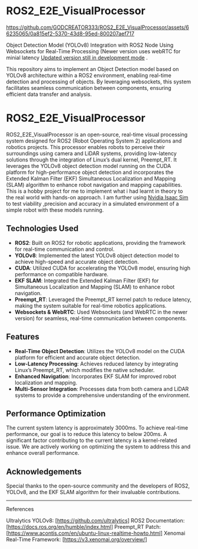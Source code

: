 # ROS2_E2E_VisualProcessor



https://github.com/GODCREATOR333/ROS2_E2E_VisualProcessor/assets/66235065/0a815ef2-5370-43d8-95ed-800207aef717

Object Detection Model (YOLOv8) Integration with ROS2 Node Using Websockets for Real-Time Processing (Newer version uses webRTC for minial latency [Updated version still in development mode](https://github.com/GODCREATOR333/SensoryAI-ROS2) .

This repository aims to implement an Object Detection model based on YOLOv8 architecture within a ROS2 environment, enabling real-time detection and processing of objects. By leveraging websockets, this system facilitates seamless communication between components, ensuring efficient data transfer and analysis.

# ROS2_E2E_VisualProcessor

ROS2_E2E_VisualProcessor is an open-source, real-time visual processing system designed for ROS2 (Robot Operating System 2) applications and robotics projects. This processor enables robots to perceive their surroundings using camera and LiDAR systems, providing low-latency solutions through the integration of Linux’s dual kernel, Preempt_RT. It leverages the YOLOv8 object detection model running on the CUDA platform for high-performance object detection and incorporates the Extended Kalman Filter (EKF) Simultaneous Localization and Mapping (SLAM) algorithm to enhance robot navigation and mapping capabilities. This is a hobby project for me to implement what i had learnt in theory to the real world with hands-on approach. I am further using [Nvidia Isaac Sim](https://developer.nvidia.com/isaac/sim) to test viability ,precision and accuracy in a simulated environment of a simple robot with these models running.

## Technologies Used

- **ROS2**: Built on ROS2 for robotic applications, providing the framework for real-time communication and control.
- **YOLOv8**: Implemented the latest YOLOv8 object detection model to achieve high-speed and accurate object detection.
- **CUDA**: Utilized CUDA for accelerating the YOLOv8 model, ensuring high performance on compatible hardware.
- **EKF SLAM**: Integrated the Extended Kalman Filter (EKF) for Simultaneous Localization and Mapping (SLAM) to enhance robot navigation.
- **Preempt_RT**: Leveraged the Preempt_RT kernel patch to reduce latency, making the system suitable for real-time robotics applications.
- **Websockets & WebRTC**: Used Websockets (and WebRTC in the newer version) for seamless, real-time communication between components.

## Features

- **Real-Time Object Detection**: Utilizes the YOLOv8 model on the CUDA platform for efficient and accurate object detection.
- **Low-Latency Processing**: Achieves reduced latency by integrating Linux’s Preempt_RT, which modifies the native scheduler.
- **Enhanced Navigation**: Incorporates EKF SLAM for improved robot localization and mapping.
- **Multi-Sensor Integration**: Processes data from both camera and LiDAR systems to provide a comprehensive understanding of the environment.

## Performance Optimization

The current system latency is approximately 3000ms. To achieve real-time performance, our goal is to reduce this latency to below 200ms. A significant factor contributing to the current latency is a kernel-related issue. We are actively working on optimizing the system to address this and enhance overall performance.


## Acknowledgements

Special thanks to the open-source community and the developers of ROS2, YOLOv8, and the EKF SLAM algorithm for their invaluable contributions.

---

References

Ultralytics YOLOv8: [https://github.com/ultralytics]
ROS2 Documentation: [https://docs.ros.org/en/humble/index.html]
Preempt_RT Patch: [https://www.acontis.com/en/ubuntu-linux-realtime-howto.html]
Xenomai Real-Time Framework: [https://v3.xenomai.org/overview/]
